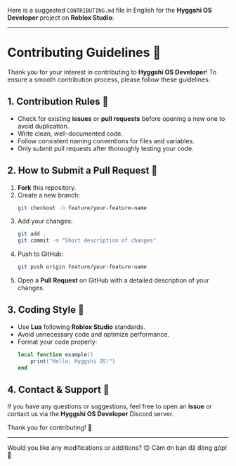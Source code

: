 Here is a suggested `CONTRIBUTING.md` file in English for the **Hyggshi OS Developer** project on **Roblox Studio**:  

---

# **Contributing Guidelines** 🚀  

Thank you for your interest in contributing to **Hyggshi OS Developer**! To ensure a smooth contribution process, please follow these guidelines.  

## **1. Contribution Rules** 📝  
- Check for existing **issues** or **pull requests** before opening a new one to avoid duplication.  
- Write clean, well-documented code.  
- Follow consistent naming conventions for files and variables.  
- Only submit pull requests after thoroughly testing your code.  

## **2. How to Submit a Pull Request** 🔄  
1. **Fork** this repository.  
2. Create a new branch:  
   ```bash
   git checkout -b feature/your-feature-name
   ```  
3. Add your changes:  
   ```bash
   git add .
   git commit -m "Short description of changes"
   ```  
4. Push to GitHub:  
   ```bash
   git push origin feature/your-feature-name
   ```  
5. Open a **Pull Request** on GitHub with a detailed description of your changes.  

## **3. Coding Style** 🎨  
- Use **Lua** following **Roblox Studio** standards.  
- Avoid unnecessary code and optimize performance.  
- Format your code properly:  
   ```lua
   local function example()
       print("Hello, Hyggshi OS!")
   end
   ```  

## **4. Contact & Support** 📩  
If you have any questions or suggestions, feel free to open an **issue** or contact us via the **Hyggshi OS Developer** Discord server.  

Thank you for contributing! 💙  

---

Would you like any modifications or additions? 😊
Cảm ơn bạn đã đóng góp! 💙  
